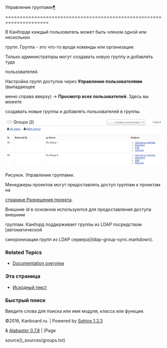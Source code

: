 Управление группами[¶](#groups-management "Ссылка на этот заголовок")

=====================================================================



В Канборде каждый пользователь может быть членом одной или нескольких

групп. Группа - это что-то вроде команды или организации.



Только администраторы могут создавать новую группу и добавлять туда

пользователей.



Настройка групп доступна через **Управление пользователями** (выпадающее

меню справа вверху) -\> **Просмотр всех пользователей**. Здесь вы можете

создавать новые группы и добавлять пользователей в группы.



![Group Management](_images/groups-management.png)



Рисунок. Управление группами.



Менеджеры проектов могут предоставлять доступ группам к проектам на

[странице Разрешения проекта](project-permissions.markdown).



Внешние id в основном используются для предоставления доступа внешним

группам. Канборд поддерживает группы из LDAP посредством [автоматической

синхронизации групп из LDAP сервера](ldap-group-sync.markdown).



### Related Topics



-   [Documentation overview](index.markdown)



### Эта страница



-   [Исходный текст](_sources/groups.txt)



### Быстрый поиск



Введите слова для поиска или имя модуля, класса или функции.



©2016, Kanboard.ru. | Powered by [Sphinx 1.3.3](http://sphinx-doc.org/)

& [Alabaster 0.7.8](https://github.com/bitprophet/alabaster) | [Page

source](_sources/groups.txt)


